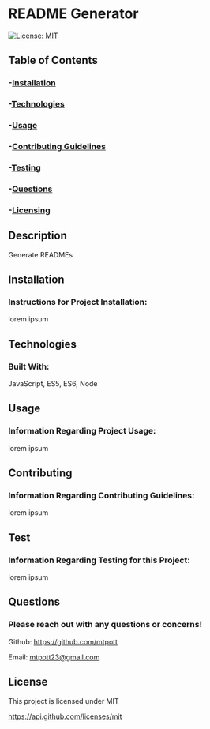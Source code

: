 
# README Generator

[![License: MIT](https://img.shields.io/badge/License-MIT-yellow.svg)](https://opensource.org/licenses/MIT)

## Table of Contents
### -[Installation](#installation)
### -[Technologies](#technologies)
### -[Usage](#usage)
### -[Contributing Guidelines](#contributing)
### -[Testing](#test)
### -[Questions](#questions)
### -[Licensing](#license)

## Description
Generate READMEs
  
## Installation
### Instructions for Project Installation:
lorem ipsum
  
## Technologies
### Built With:
JavaScript, ES5, ES6, Node

## Usage
### Information Regarding Project Usage:
lorem ipsum

## Contributing
### Information Regarding Contributing Guidelines:
lorem ipsum
  
## Test
### Information Regarding Testing for this Project:
lorem ipsum
  
## Questions
### Please reach out with any questions or concerns!
Github: https://github.com/mtpott

Email: mtpott23@gmail.com

## License
This project is licensed under MIT

https://api.github.com/licenses/mit